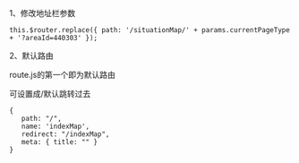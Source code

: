1、修改地址栏参数

```
this.$router.replace({ path: '/situationMap/' + params.currentPageType + '?areaId=440303' });
```

2、默认路由

route.js的第一个即为默认路由

可设置成/默认跳转过去

```
{
   path: "/",
   name: 'indexMap',
   redirect: "/indexMap",
   meta: { title: "" }
}
```


